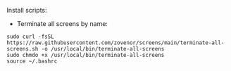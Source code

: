 Install scripts:

- Terminate all screens by name:
```shell
sudo curl -fsSL https://raw.githubusercontent.com/zovenor/screens/main/terminate-all-screens.sh -o /usr/local/bin/terminate-all-screens
sudo chmdo +x /usr/local/bin/terminate-all-screens
source ~/.bashrc
```
```
```

